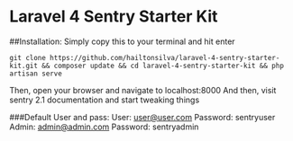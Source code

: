 Laravel 4 Sentry Starter Kit
============================

##Installation:
Simply copy this to your terminal and hit enter

    git clone https://github.com/hailtonsilva/laravel-4-sentry-starter-kit.git && composer update && cd laravel-4-sentry-starter-kit && php artisan serve

Then, open your browser and navigate to localhost:8000
And then, visit sentry 2.1 documentation and start tweaking things

###Default User and pass:
User: user@user.com Password: sentryuser <br />
Admin: admin@admin.com Password: sentryadmin
